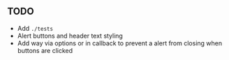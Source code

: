 ## TODO

- Add `./tests`
- Alert buttons and header text styling
- Add way via options or in callback to prevent a alert from closing when buttons are clicked
